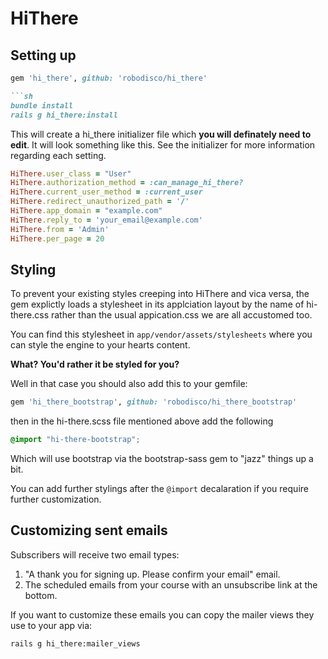 # HiThere

## Setting up

```ruby
gem 'hi_there', github: 'robodisco/hi_there'

```sh
bundle install
rails g hi_there:install
```

This will create a hi_there initializer file which **you will definately need to edit**. It will look something like this. See the initializer for more information regarding each setting.

```ruby
HiThere.user_class = "User" 
HiThere.authorization_method = :can_manage_hi_there?
HiThere.current_user_method = :current_user
HiThere.redirect_unauthorized_path = '/'
HiThere.app_domain = "example.com"
HiThere.reply_to = 'your_email@example.com'
HiThere.from = 'Admin'
HiThere.per_page = 20
```

## Styling

To prevent your existing styles creeping into HiThere and vica versa, the gem explictly loads a stylesheet in its applciation layout by the name of hi-there.css rather than the usual appication.css we are all accustomed too. 

You can find this stylesheet in `app/vendor/assets/stylesheets` where you can style the engine to your hearts content. 

**What? You'd rather it be styled for you?**

Well in that case you should also add this to your gemfile:

```ruby
gem 'hi_there_bootstrap', github: 'robodisco/hi_there_bootstrap'
```

then in the hi-there.scss file mentioned above add the following

```scss
@import "hi-there-bootstrap";
```

Which will use bootstrap via the bootstrap-sass gem to "jazz" things up a bit. 

You can add further stylings after the `@import` decalaration if you require further customization. 

## Customizing sent emails

Subscribers will receive two email types:

1. "A thank you for signing up. Please confirm your email" email.
2. The scheduled emails from your course with an unsubscribe link at the bottom.

If you want to customize these emails you can copy the mailer views they use to your app via:

```sh
rails g hi_there:mailer_views
```

